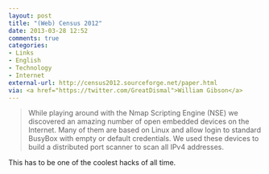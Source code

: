 ```yaml
---
layout: post
title: "(Web) Census 2012"
date: 2013-03-28 12:52
comments: true
categories: 
- Links
- English
- Technology
- Internet
external-url: http://census2012.sourceforge.net/paper.html
via: <a href="https://twitter.com/GreatDismal">William Gibson</a>
---
```


> While playing around with the Nmap Scripting Engine (NSE) we discovered an amazing number of open embedded devices on the Internet. Many of them are based on Linux and allow login to standard BusyBox with empty or default credentials. We used these devices to build a distributed port scanner to scan all IPv4 addresses. 

This has to be one of the coolest hacks of all time.